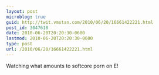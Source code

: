 ```yaml
---
layout: post
microblog: true
guid: http://twit.vmstan.com/2010/06/20/16661422221.html
post_id: 3047618
date: 2010-06-20T20:20:30-0600
lastmod: 2010-06-20T20:20:30-0600
type: post
url: /2010/06/20/16661422221.html
---
```

Watching what amounts to softcore porn on E!
